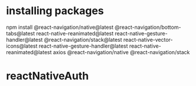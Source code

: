 # installing packages

npm install @react-navigation/native@latest @react-navigation/bottom-tabs@latest react-native-reanimated@latest react-native-gesture-handler@latest @react-navigation/stack@latest react-native-vector-icons@latest react-native-gesture-handler@latest react-native-reanimated@latest axios @react-navigation/native @react-navigation/stack


# reactNativeAuth
